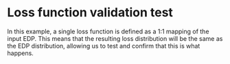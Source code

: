 # Loss function validation test

In this example, a single loss function is defined as a 1:1 mapping of the input EDP.
This means that the resulting loss distribution will be the same as the EDP distribution, allowing us to test and confirm that this is what happens.
